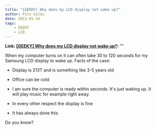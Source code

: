 ```yaml
---
title: "[GEEKY] Why does my LCD display not wake up?"
author: Pito Salas
date: 2011-01-24
tags:
    - GEEKY
    - LCD
---
```


**Link: [[GEEKY] Why does my LCD display not wake up?](None):** ""



When my computer turns on it can often take 30 to 120 seconds for my Samsung
LCD display to wake up. Facts of the case:

  * Display is 213T and is something like 3-5 years old

  * Office can be cold

  * I am sure the computer is ready within seconds. It's just waking up. It will play music for example right away.

  * In every other respect the display is fine

  * It has always done this

Do you know?


